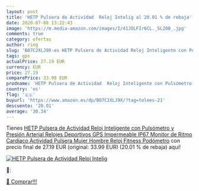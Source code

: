 ```yaml
---
layout: post
title: 'HETP Pulsera de Actividad  Reloj Intelig al 20.01 % de rebaja'
date: 2020-07-08 13:22:43
image: 'https://m.media-amazon.com/images/I/41JOLFIr6CL._SL200_.jpg'
comments: true
category: ofertas
author: ring
slug: 'B07C2XLJ9X-es HETP Pulsera de Actividad Reloj Inteligente con Pulsómetro...'
tags: gps
actualPrice: 27.19 EUR
currency: EUR
price: 27.19
comparePrice: 33.99 EUR
prodname: 'HETP Pulsera de Actividad  Reloj Inteligente con Pulsómetro y Presión Arterial Relojes Deportivos GPS Impermeable IP67 Monitor de Ritmo Cardíaco Actividad Pulsera Mujer Hombre Reloj Fitness Podómetro'
country: 'es'
flag: '🇪🇸'
buyurl: 'https://www.amazon.es/dp/B07C2XLJ9X/?tag=tolees-21'
descuento: '20.01'
average: '30.34'
---
```


Tienes [HETP Pulsera de Actividad  Reloj Inteligente con Pulsómetro y Presión Arterial Relojes Deportivos GPS Impermeable IP67 Monitor de Ritmo Cardíaco Actividad Pulsera Mujer Hombre Reloj Fitness Podómetro](https://www.amazon.es/dp/B07C2XLJ9X/?tag=tolees-21) con precio final de  27.19 EUR (original: 33.99 EUR) (20.01 %  de rebaja) aqui!

[![HETP Pulsera de Actividad  Reloj Intelig](https://m.media-amazon.com/images/I/41JOLFIr6CL._SL200_.jpg)](https://www.amazon.es/dp/B07C2XLJ9X/?tag=tolees-21)

🔎:


[🛒 Comprar!!!](https://www.amazon.es/dp/B07C2XLJ9X/?tag=tolees-21)
